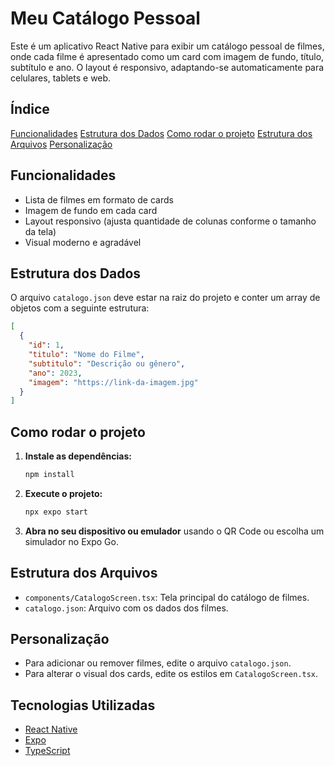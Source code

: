 # Meu Catálogo Pessoal

Este é um aplicativo React Native para exibir um catálogo pessoal de filmes, onde cada filme é apresentado como um card com imagem de fundo, título, subtítulo e ano. O layout é responsivo, adaptando-se automaticamente para celulares, tablets e web.

## Índice
[Funcionalidades](#funcionalidades)
[Estrutura dos Dados](#estrutura-dos-dados)
[Como rodar o projeto](#como-rodar-o-projeto)
[Estrutura dos Arquivos](#estrutura-dos-arquivos)
[Personalização](#personalizacao)

## Funcionalidades

- Lista de filmes em formato de cards
- Imagem de fundo em cada card
- Layout responsivo (ajusta quantidade de colunas conforme o tamanho da tela)
- Visual moderno e agradável

## Estrutura dos Dados

O arquivo `catalogo.json` deve estar na raiz do projeto e conter um array de objetos com a seguinte estrutura:

```json
[
  {
    "id": 1,
    "titulo": "Nome do Filme",
    "subtitulo": "Descrição ou gênero",
    "ano": 2023,
    "imagem": "https://link-da-imagem.jpg"
  }
]
```

## Como rodar o projeto

1. **Instale as dependências:**
   ```bash
   npm install
   ```
2. **Execute o projeto:**
   ```bash
   npx expo start
   ```
3. **Abra no seu dispositivo ou emulador** usando o QR Code ou escolha um simulador no Expo Go.

## Estrutura dos Arquivos

- `components/CatalogoScreen.tsx`: Tela principal do catálogo de filmes.
- `catalogo.json`: Arquivo com os dados dos filmes.

## Personalização

- Para adicionar ou remover filmes, edite o arquivo `catalogo.json`.
- Para alterar o visual dos cards, edite os estilos em `CatalogoScreen.tsx`.

## Tecnologias Utilizadas

- [React Native](https://reactnative.dev/)
- [Expo](https://expo.dev/)
- [TypeScript](https://www.typescriptlang.org/)

